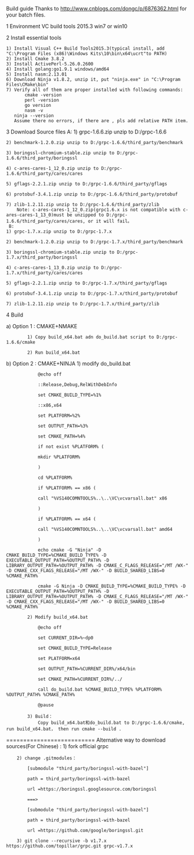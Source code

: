 Build guide
Thanks to http://www.cnblogs.com/dongc/p/6876362.html for your batch files.

1  Environment 
   VC build tools 2015.3
   win7 or  win10

2  Install essential tools  

    1) Install Visual C++ Build Tools2015.3(typical install, add "C:\Program Files (x86)\Windows Kits\10\bin\x64\ucrt"to PATH)
    2) Install Cmake 3.8.2
    3) Install ActivePerl-5.26.0.2600
    4) Install golang:go1.9.1 windows/amd64
    5) Install nasm:2.13.01
    6) Download Ninja v1.8.2, unzip it, put "ninja.exe" in "C:\Program Files\CMake\bin"
    7) Verify all of them are proper installed with following commands:
           cmake -version
           perl -version
           go version
           nasm -v
	   ninja --version
       Assume there no errors, if there are , pls add relative PATH item. 

3 Download Source files
    A:
	1) grpc-1.6.6.zip unzip to D:/grpc-1.6.6

	2) benchmark-1.2.0.zip unzip to D:/grpc-1.6.6/third_party/benchmark

	3) boringssl-chromium-stable.zip unzip to D:/grpc-1.6.6/third_party/boringssl 

	4) c-ares-cares-1_12_0.zip unzip to D:/grpc-1.6.6/third_party/cares/cares

	5) gflags-2.2.1.zip unzip to D:/grpc-1.6.6/third_party/gflags

	6) protobuf-3.4.1.zip unzip to D:/grpc-1.6.6/third_party/protobuf

	7) zlib-1.2.11.zip unzip to D:/grpc-1.6.6/third_party/zlib
        Note: c-ares-cares-1_12_0.zip(grpc1.6.x is not compatible with c-ares-cares-1_13_0)must be unzipped to D:/grpc-   1.6.6/third_party/cares/cares, or it will fail。
     B:
	1) grpc-1.7.x.zip unzip to D:/grpc-1.7.x

	2) benchmark-1.2.0.zip unzip to D:/grpc-1.7.x/third_party/benchmark

	3) boringssl-chromium-stable.zip unzip to D:/grpc-1.7.x/third_party/boringssl 

	4) c-ares-cares-1_13_0.zip unzip to D:/grpc-1.7.x/third_party/cares/cares

	5) gflags-2.2.1.zip unzip to D:/grpc-1.7.x/third_party/gflags

	6) protobuf-3.4.1.zip unzip to D:/grpc-1.7.x/third_party/protobuf

	7) zlib-1.2.11.zip unzip to D:/grpc-1.7.x/third_party/zlib      
4  Build 

   a) Option 1 : CMAKE+NMAKE

			1) Copy build_x64.bat adn do_build.bat script to D:/grpc-1.6.6/cmake 

            2) Run build_x64.bat

   b) Option 2 : CMAKE+NINJA
            1)  modify do_build.bat

				@echo off

				::Release,Debug,RelWithDebInfo

				set CMAKE_BUILD_TYPE=%1%

				::x86,x64

				set PLATFORM=%2%

				set OUTPUT_PATH=%3%

				set CMAKE_PATH=%4%

				if not exist %PLATFORM% (

				mkdir %PLATFORM%

				)

				cd %PLATFORM%

				if %PLATFORM% == x86 (

				call "%VS140COMNTOOLS%..\..\VC\vcvarsall.bat" x86

				)

				if %PLATFORM% == x64 (

				call "%VS140COMNTOOLS%..\..\VC\vcvarsall.bat" amd64

				)

				echo cmake -G "Ninja" -D CMAKE_BUILD_TYPE=%CMAKE_BUILD_TYPE% -D EXECUTABLE_OUTPUT_PATH=%OUTPUT_PATH% -D LIBRARY_OUTPUT_PATH=%OUTPUT_PATH% -D CMAKE_C_FLAGS_RELEASE="/MT /WX-" -D CMAKE_CXX_FLAGS_RELEASE="/MT /WX-" -D BUILD_SHARED_LIBS=0 %CMAKE_PATH%

				cmake -G Ninja -D CMAKE_BUILD_TYPE=%CMAKE_BUILD_TYPE% -D EXECUTABLE_OUTPUT_PATH=%OUTPUT_PATH% -D LIBRARY_OUTPUT_PATH=%OUTPUT_PATH% -D CMAKE_C_FLAGS_RELEASE="/MT /WX-" -D CMAKE_CXX_FLAGS_RELEASE="/MT /WX-" -D BUILD_SHARED_LIBS=0 %CMAKE_PATH%

			2) Modify build_x64.bat

				@echo off

				set CURRENT_DIR=%~dp0

				set CMAKE_BUILD_TYPE=Release

				set PLATFORM=x64

				set OUTPUT_PATH=%CURRENT_DIR%/x64/bin

				set CMAKE_PATH=%CURRENT_DIR%/../

				call do_build.bat %CMAKE_BUILD_TYPE% %PLATFORM% %OUTPUT_PATH% %CMAKE_PATH%

				@pause

			3) Build：
				Copy build_x64.bat和do_build.bat to D:/grpc-1.6.6/cmake, run build_x64.bat， then run cmake --build .



==========================
Alternative way to download sources(For Chinese) :
		1) fork official grpc

		2) change .gitmodules：

			[submodule "third_party/boringssl-with-bazel"]

			path = third_party/boringssl-with-bazel

			url =https://boringssl.googlesource.com/boringssl

			===>

			[submodule "third_party/boringssl-with-bazel"]

			path = third_party/boringssl-with-bazel

			url =https://github.com/google/boringssl.git

		3) git clone --recursive -b v1.7.x https://github.com/topillar/grpc.git grpc-v1.7.x

